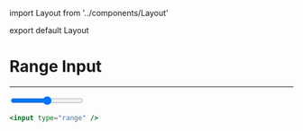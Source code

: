import Layout from '../components/Layout'

export default Layout

# Range Input

---

<input type="range"/>

```jsx
<input type="range" />
```
